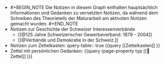 - #+BEGIN_NOTE
  Die Notizen in diesem Graph enthalten hauptsächlich Informationen und Gedanken zu vernetzten Notizen, da während dem Schreiben des Theorieteils der Maturarbeit am aktivsten Notizen gemacht wurden.
  #+END_NOTE
- Notizen zur Geschichte der Schweizer Interessenverbände
	- [[@125 Jahre Schweizerischer Gewerbeverband: 1879 - 2004]]
	- [[@Verbände und Demokratie in der Schweiz.]]
- Notizen zum Zettelkasten:
  query-table:: true
  {{query [[Zettelkasten]] }}
- Zettel mit persönlichen Gedanken:
  {{query (page-property typ [[📗 Zettel]] )}}